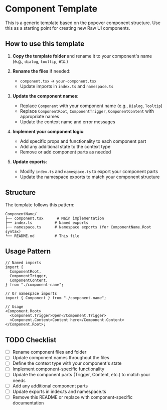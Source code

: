 # Component Template

This is a generic template based on the popover component structure. Use this as a starting point for creating new Raw UI components.

## How to use this template

1. **Copy the template folder** and rename it to your component's name (e.g., `dialog`, `tooltip`, etc.)

2. **Rename the files** if needed:
   - `component.tsx` → `your-component.tsx`
   - Update imports in `index.ts` and `namespace.ts`

3. **Update the component names**:
   - Replace `Component` with your component name (e.g., `Dialog`, `Tooltip`)
   - Replace `ComponentRoot`, `ComponentTrigger`, `ComponentContent` with appropriate names
   - Update the context name and error messages

4. **Implement your component logic**:
   - Add specific props and functionality to each component part
   - Add any additional state to the context type
   - Remove or add component parts as needed

5. **Update exports**:
   - Modify `index.ts` and `namespace.ts` to export your component parts
   - Update the namespace exports to match your component structure

## Structure

The template follows this pattern:

```
ComponentName/
├── component.tsx      # Main implementation
├── index.ts          # Named exports
├── namespace.ts      # Namespace exports (for ComponentName.Root syntax)
└── README.md         # This file
```

## Usage Pattern

```tsx
// Named imports
import {
  ComponentRoot,
  ComponentTrigger,
  ComponentContent,
} from "./component-name";

// Or namespace imports
import { Component } from "./component-name";

// Usage
<Component.Root>
  <Component.Trigger>Open</Component.Trigger>
  <Component.Content>Content here</Component.Content>
</Component.Root>;
```

## TODO Checklist

- [ ] Rename component files and folder
- [ ] Update component names throughout the files
- [ ] Define the context type with your component's state
- [ ] Implement component-specific functionality
- [ ] Update the component parts (Trigger, Content, etc.) to match your needs
- [ ] Add any additional component parts
- [ ] Update exports in index.ts and namespace.ts
- [ ] Remove this README or replace with component-specific documentation
